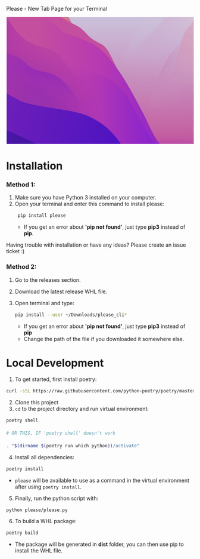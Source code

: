 Please - New Tab Page for your Terminal

<p align="center"><img src="please.gif"></img></center>

# Installation

### Method 1:

1. Make sure you have Python 3 installed on your computer.
2. Open your terminal and enter this command to install please:
   ```bash
    pip install please
   ```
   - If you get an error about **'pip not found'**, just type **pip3** instead of **pip**.

Having trouble with installation or have any ideas? Please create an issue ticket :)

### Method 2:

1. Go to the releases section.
2. Download the latest release WHL file.
3. Open terminal and type:

   ```bash
   pip install --user ~/Downloads/please_cli*
   ```

   - If you get an error about **'pip not found'**, just type **pip3** instead of **pip**
   - Change the path of the file if you downloaded it somewhere else.

# Local Development

1. To get started, first install poetry:

```bash
curl -sSL https://raw.githubusercontent.com/python-poetry/poetry/master/get-poetry.py | python -
```

2. Clone this project
3. `cd` to the project directory and run virtual environment:

```bash
poetry shell

# OR THIS, IF 'poetry shell' doesn't work

. "$(dirname $(poetry run which python))/activate"
```

4. Install all dependencies:

```bash
poetry install
```

- `please` will be available to use as a command in the virtual environment after using `poetry install`.

5. Finally, run the python script with:

```bash
python please/please.py
```

6. To build a WHL package:

```bash
poetry build
```

- The package will be generated in **dist** folder, you can then use pip to install the WHL file.
